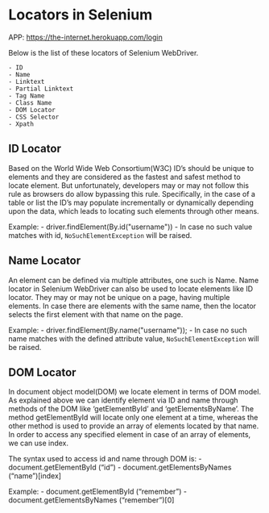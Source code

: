 # Locators in Selenium

APP: https://the-internet.herokuapp.com/login

Below is the list of these locators of Selenium WebDriver.

```
- ID
- Name
- Linktext
- Partial Linktext
- Tag Name
- Class Name
- DOM Locator
- CSS Selector
- Xpath
```

## ID Locator
Based on the World Wide Web Consortium(W3C) ID’s should be unique to elements and they are considered as the fastest and safest method to locate element. But unfortunately, developers may or may not follow this rule as browsers do allow bypassing this rule. Specifically, in the case of a table or list the ID’s may populate incrementally or dynamically depending upon the data, which leads to locating such elements through other means.

Example: 
    - driver.findElement(By.id("username"))
    - In case no such value matches with id, `NoSuchElementException` will be raised.

## Name Locator

An element can be defined via multiple attributes, one such is Name. Name locator in Selenium WebDriver can also be used to locate elements like ID locator. They may or may not be unique on a page, having multiple elements. In case there are elements with the same name, then the locator selects the first element with that name on the page.

Example:
    - driver.findElement(By.name("username"));
    - In case no such name matches with the defined attribute value, `NoSuchElementException` will be raised.


## DOM Locator

In document object model(DOM) we locate element in terms of DOM model. As explained above we can identify element via ID and name through methods of the DOM like ‘getElementById’ and ‘getElementsByName’. The method getElementById will locate only one element at a time, whereas the other method is used to provide an array of elements located by that name. In order to access any specified element in case of an array of elements, we can use index.

The syntax used to access id and name through DOM is:
    - document.getElementById (“id”)
    - document.getElementsByNames (“name”)[index]

Example:
    - document.getElementById (“remember”)
    - document.getElementsByNames (“remember”)[0]